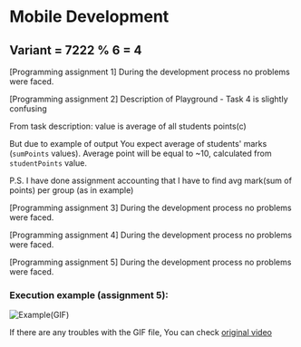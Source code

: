 # Mobile Development

## Variant = 7222 % 6 = 4

[Programming assignment 1] During the development process no problems were faced.

[Programming assignment 2] Description of Playground - Task 4 is slightly confusing

From task description: value is average of all students points(c)

But due to example of output You expect average of students' marks (`sumPoints` values).
Average point will be equal to ~10, calculated from `studentPoints` value.

P.S. I have done assignment accounting that I have to find avg mark(sum of points) per group (as in example)

[Programming assignment 3] During the development process no problems were faced.

[Programming assignment 4] During the development process no problems were faced.

[Programming assignment 5] During the development process no problems were faced.

### Execution example (assignment 5):

![Example(GIF)](examples/Assignment5.gif)

If there are any troubles with the GIF file, You can check [original video](examples/Assignment5.mp4)
